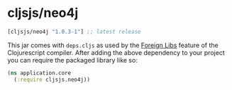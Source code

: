 # cljsjs/neo4j

[](dependency)
```clojure
[cljsjs/neo4j "1.0.3-1"] ;; latest release
```
[](/dependency)

This jar comes with `deps.cljs` as used by the [Foreign Libs][flibs] feature
of the Clojurescript compiler. After adding the above dependency to your project
you can require the packaged library like so:

```clojure
(ns application.core
  (:require cljsjs.neo4j))
```

[flibs]: https://github.com/clojure/clojurescript/wiki/Packaging-Foreign-Dependencies
